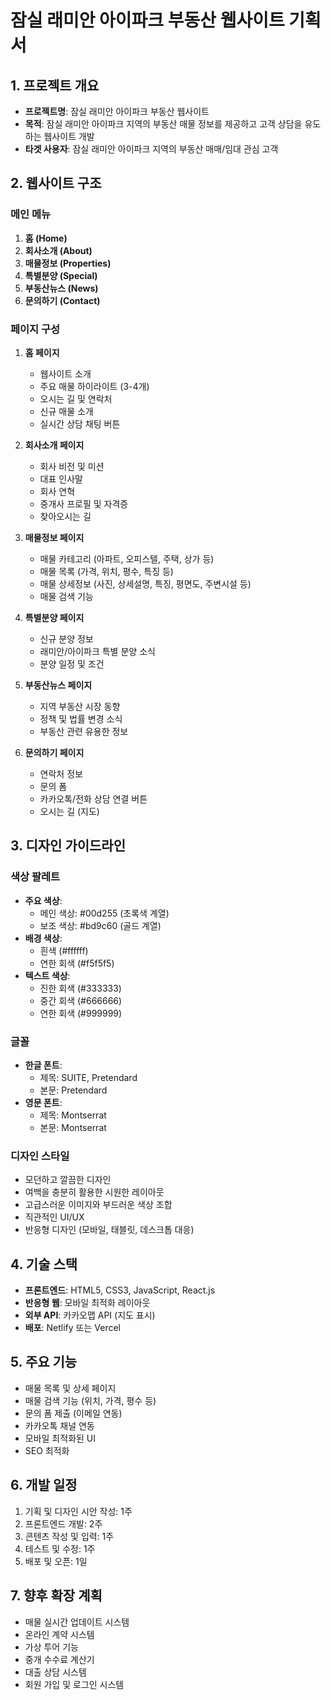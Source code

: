 # 잠실 래미안 아이파크 부동산 웹사이트 기획서

## 1. 프로젝트 개요
- **프로젝트명**: 잠실 래미안 아이파크 부동산 웹사이트
- **목적**: 잠실 래미안 아이파크 지역의 부동산 매물 정보를 제공하고 고객 상담을 유도하는 웹사이트 개발
- **타겟 사용자**: 잠실 래미안 아이파크 지역의 부동산 매매/임대 관심 고객

## 2. 웹사이트 구조

### 메인 메뉴
1. **홈 (Home)**
2. **회사소개 (About)**
3. **매물정보 (Properties)**
4. **특별분양 (Special)**
5. **부동산뉴스 (News)**
6. **문의하기 (Contact)**

### 페이지 구성
1. **홈 페이지**
   - 웹사이트 소개
   - 주요 매물 하이라이트 (3-4개)
   - 오시는 길 및 연락처
   - 신규 매물 소개
   - 실시간 상담 채팅 버튼

2. **회사소개 페이지**
   - 회사 비전 및 미션
   - 대표 인사말
   - 회사 연혁
   - 중개사 프로필 및 자격증
   - 찾아오시는 길

3. **매물정보 페이지**
   - 매물 카테고리 (아파트, 오피스텔, 주택, 상가 등)
   - 매물 목록 (가격, 위치, 평수, 특징 등)
   - 매물 상세정보 (사진, 상세설명, 특징, 평면도, 주변시설 등)
   - 매물 검색 기능

4. **특별분양 페이지**
   - 신규 분양 정보
   - 래미안/아이파크 특별 분양 소식
   - 분양 일정 및 조건

5. **부동산뉴스 페이지**
   - 지역 부동산 시장 동향
   - 정책 및 법률 변경 소식
   - 부동산 관련 유용한 정보

6. **문의하기 페이지**
   - 연락처 정보
   - 문의 폼
   - 카카오톡/전화 상담 연결 버튼
   - 오시는 길 (지도)

## 3. 디자인 가이드라인

### 색상 팔레트
- **주요 색상**: 
  - 메인 색상: #00d255 (초록색 계열)
  - 보조 색상: #bd9c60 (골드 계열)
- **배경 색상**: 
  - 흰색 (#ffffff)
  - 연한 회색 (#f5f5f5)
- **텍스트 색상**: 
  - 진한 회색 (#333333)
  - 중간 회색 (#666666)
  - 연한 회색 (#999999)

### 글꼴
- **한글 폰트**: 
  - 제목: SUITE, Pretendard
  - 본문: Pretendard
- **영문 폰트**: 
  - 제목: Montserrat
  - 본문: Montserrat

### 디자인 스타일
- 모던하고 깔끔한 디자인
- 여백을 충분히 활용한 시원한 레이아웃
- 고급스러운 이미지와 부드러운 색상 조합
- 직관적인 UI/UX
- 반응형 디자인 (모바일, 태블릿, 데스크톱 대응)

## 4. 기술 스택
- **프론트엔드**: HTML5, CSS3, JavaScript, React.js
- **반응형 웹**: 모바일 최적화 레이아웃
- **외부 API**: 카카오맵 API (지도 표시)
- **배포**: Netlify 또는 Vercel

## 5. 주요 기능
- 매물 목록 및 상세 페이지
- 매물 검색 기능 (위치, 가격, 평수 등)
- 문의 폼 제출 (이메일 연동)
- 카카오톡 채널 연동
- 모바일 최적화된 UI
- SEO 최적화

## 6. 개발 일정
1. 기획 및 디자인 시안 작성: 1주
2. 프론트엔드 개발: 2주
3. 콘텐츠 작성 및 입력: 1주
4. 테스트 및 수정: 1주
5. 배포 및 오픈: 1일

## 7. 향후 확장 계획
- 매물 실시간 업데이트 시스템
- 온라인 계약 시스템
- 가상 투어 기능
- 중개 수수료 계산기
- 대출 상담 시스템
- 회원 가입 및 로그인 시스템